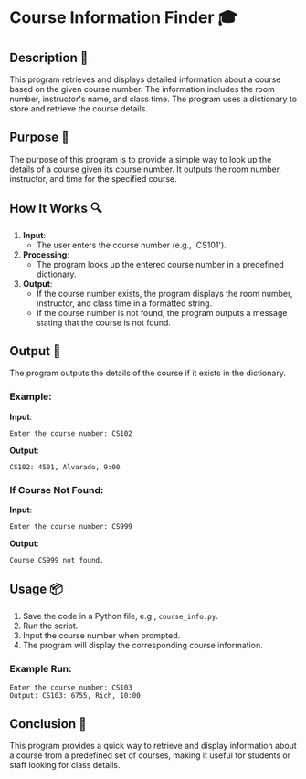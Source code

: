 # Course Information Finder 🎓

## Description 📝

This program retrieves and displays detailed information about a course based on the given course number.
The information includes the room number, instructor's name, and class time. The program uses a dictionary to store and retrieve the course details.

## Purpose 🎯

The purpose of this program is to provide a simple way to look up the details of a course given its course number.
It outputs the room number, instructor, and time for the specified course.

## How It Works 🔍

1. **Input**:
    - The user enters the course number (e.g., 'CS101').
2. **Processing**:
    - The program looks up the entered course number in a predefined dictionary.
3. **Output**:
    - If the course number exists, the program displays the room number, instructor, and class time in a formatted string.
    - If the course number is not found, the program outputs a message stating that the course is not found.

## Output 📜

The program outputs the details of the course if it exists in the dictionary.

### Example:

**Input**:

```
Enter the course number: CS102
```

**Output**:

```
CS102: 4501, Alvarado, 9:00
```

### If Course Not Found:

**Input**:

```
Enter the course number: CS999
```

**Output**:

```
Course CS999 not found.
```

## Usage 📦

1. Save the code in a Python file, e.g., `course_info.py`.
2. Run the script.
3. Input the course number when prompted.
4. The program will display the corresponding course information.

### Example Run:

```plaintext
Enter the course number: CS103
Output: CS103: 6755, Rich, 10:00
```

## Conclusion 🚀

This program provides a quick way to retrieve and display information about a course from a predefined set of courses, making it useful for students or staff looking for class details.
